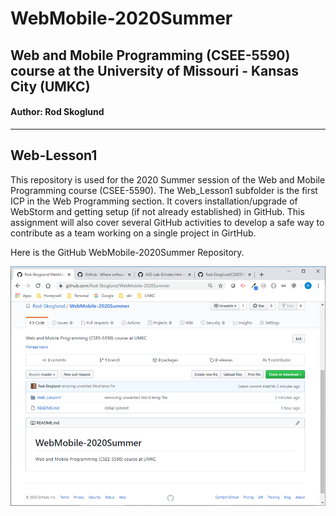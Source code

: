 # **WebMobile-2020Summer**
## Web and Mobile Programming (CSEE-5590) course at the University of Missouri - Kansas City (UMKC)
#### Author: Rod Skoglund
___

## **Web-Lesson1**

This repository is used for the 2020 Summer session of the Web and Mobile Programming course (CSEE-5590). The Web_Lesson1 subfolder is the first ICP in the Web Programming section. It covers installation/upgrade of WebStorm and getting setup (if not already established) in GitHub. This assignment will also cover several GitHub activities to develop a safe way to contribute as a team working on a single project in GirtHub. 

Here is the GitHub WebMobile-2020Summer Repository.

![image](https://github.com/Rod-Skoglund/WebMobile-2020Summer/blob/master/Web_Lesson1/Documentation/images/WebMobile-2020Summer_Update.png)
